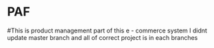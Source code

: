 # PAF

#This is product management part of this e - commerce system I didnt update master branch and all of correct project is in each branches